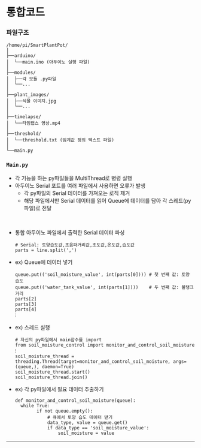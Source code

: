 # 통합코드

### 파일구조
```
/home/pi/SmartPlantPot/
│
├──arduino/
│  └──main.ino (아두이노 실행 파일)
│
├──modules/
│  ├──각 모듈 .py파일
│  └──...
│
├──plant_images/
│  ├──식물 이미지.jpg
│  └──...
│
├──timelapse/
│  └──타임랩스 영상.mp4
│
├──threshold/
│  └──threshold.txt (임계값 정의 텍스트 파일)
│
└──main.py
```

### `Main.py`
- 각 기능을 하는 py파일들을 MultiThread로 병령 실행
- 아두이노 Serial 포트를 여러 파일에서 사용하면 오류가 발생
  - 각 py파일의 Serial 데이터를 가져오는 로직 제거
  - 해당 파일에서만 Serial 데이터를 읽어 Queue에 데이터를 담아 각 스레드(py파일)로 전달

<br>

- 통합 아두이노 파일에서 출력한 Serial 데이터 파싱
  ```
  # Serial: 토양습도값,초음파거리값,조도값,온도값,습도값
  parts = line.split(',')
  ```

- ex) Queue에 데이터 넣기 
  ```
  queue.put(('soil_moisture_value', int(parts[0]))) # 첫 번째 값: 토양 습도
  queue.put(('water_tank_value', int(parts[1])))    # 두 번째 값: 물탱크 거리
  parts[2]
  parts[3]
  parts[4]
  ⁝
  ```
- ex) 스레드 실행
  ```
  # 자신의 py파일에서 main함수를 import
  from soil_moisture_control import monitor_and_control_soil_moisture
  ⁝
  soil_moisture_thread = threading.Thread(target=monitor_and_control_soil_moisture, args=(queue,), daemon=True)
  soil_moisture_thread.start()
  soil_moisture_thread.join()
  ```
- ex) 각 py파일에서 필요 데이터 추출하기
  ```
  def monitor_and_control_soil_moisture(queue):
    while True:
          if not queue.empty():            
              # 큐에서 토양 습도 데이터 받기
              data_type, value = queue.get()
              if data_type == 'soil_moisture_value':
                  soil_moisture = value
  ```


---
